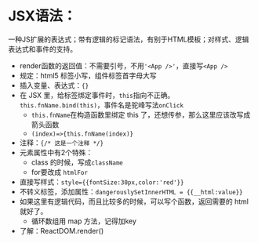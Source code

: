 # JSX语法：

一种JS扩展的表达式；带有逻辑的标记语法，有别于HTML模板；对样式、逻辑表达式和事件的支持。

- render函数的返回值：不需要引号，不用`'<App />'`，直接写`<App />`
- 规定：html5 标签小写，组件标签首字母大写
- 插入变量、表达式：`{}`
- 在 JSX 里，给标签绑定事件时，`this`指向不正确。`this.fnName.bind(this)`，事件名是驼峰写法`onClick`
  - `this.fnName`在构造函数里绑定 this 了，还想传参，那么这里应该改写成箭头函数
  - `(index)=>{this.fnName(index)}`
- 注释：`{/* 这是一个注释 */}`
- 元素属性中有2个特殊：
  - class 的时候，写成`className`
  - for要改成 `htmlFor`
- 直接写样式：`style={{fontSize:30px,color:'red'}}`
- 不转义标签，添加属性：`dangerouslySetInnerHTML = {{__html:value}}`
- 如果这里有逻辑代码，而且比较多的时候，可以写个函数，返回需要的 html 就好了。
  - 循环数组用 map 方法，记得加key
- 了解：ReactDOM.render()
